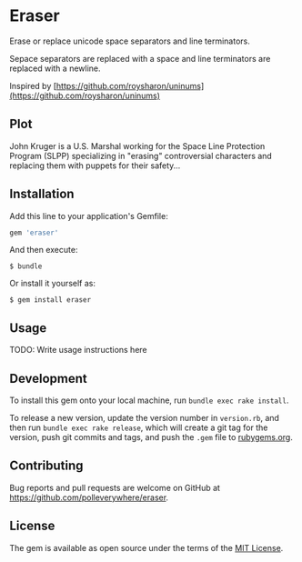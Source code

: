 # Eraser

Erase or replace unicode space separators and line terminators.

Sepace separators are replaced with a space and line terminators are replaced with a newline.

Inspired by [https://github.com/roysharon/uninums](https://github.com/roysharon/uninums)

## Plot

John Kruger is a U.S. Marshal working for the Space Line Protection Program (SLPP) specializing in "erasing" controversial characters and replacing them with puppets for their safety... 

## Installation

Add this line to your application's Gemfile:

```ruby
gem 'eraser'
```

And then execute:

    $ bundle

Or install it yourself as:

    $ gem install eraser

## Usage

TODO: Write usage instructions here

## Development

To install this gem onto your local machine, run `bundle exec rake install`. 

To release a new version, update the version number in `version.rb`, and then run `bundle exec rake release`, which will create a git tag for the version, push git commits and tags, and push the `.gem` file to [rubygems.org](https://rubygems.org).

## Contributing

Bug reports and pull requests are welcome on GitHub at https://github.com/polleverywhere/eraser.

## License

The gem is available as open source under the terms of the [MIT License](http://opensource.org/licenses/MIT).

